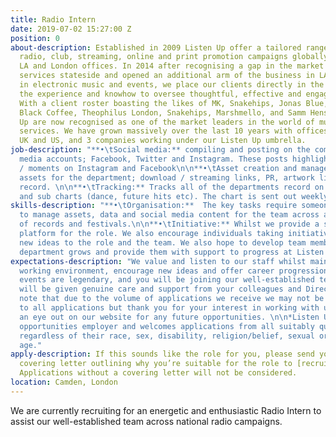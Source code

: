 ```yaml
---
title: Radio Intern
date: 2019-07-02 15:27:00 Z
position: 0
about-description: Established in 2009 Listen Up offer a tailored range of bespoke
  radio, club, streaming, online and print promotion campaigns globally through our
  LA and London offices. In 2014 after recognising a gap in the market we moved our
  services stateside and opened an additional arm of the business in LA. Specialising
  in electronic music and events, we place our clients directly in the spotlight with
  the experience and knowhow to oversee thoughtful, effective and engaging campaigns.
  With a client roster boasting the likes of MK, Snakehips, Jonas Blue, Gorgon City,
  Black Coffee, Theophilus London, Snakehips, Marshmello, and Samm Henshaw, Listen
  Up are now recognised as one of the market leaders in the world of music promotion
  services. We have grown massively over the last 10 years with offices in both the
  UK and US, and 3 companies working under our Listen Up umbrella.
job-description: "**•\tSocial media:** compiling and posting on the company’s social
  media accounts; Facebook, Twitter and Instagram. These posts highlight key successes
  / moments on Instagram and Facebook\n\n**•\tAsset creation and management:** Creates
  assets for the department; download / streaming links, PR, artwork links for each
  record. \n\n**•\tTracking:** Tracks all of the departments record on Shazam UK chart
  and sub charts (dance, future hits etc). The chart is sent out weekly. "
skills-description: "**•\tOrganisation:**  The key tasks require someone who is able
  to manage assets, data and social media content for the team across a large number
  of records and festivals.\n\n**•\tInitiative:** Whilst we provide a structure and
  platform for the role. We also encourage individuals taking initiative in bringing
  new ideas to the role and the team. We also hope to develop team members as the
  department grows and provide them with support to progress at Listen Up. "
expectations-description: "We value and listen to our staff whilst maintaining a fun
  working environment, encourage new ideas and offer career progression. Our staff
  events are legendary, and you will be joining our well-established team where you
  will be given genuine care and support from your colleagues and Directors.\n\n*Please
  note that due to the volume of applications we receive we may not be able to respond
  to all applications but thank you for your interest in working with us, please keep
  an eye out on our website for any future opportunities. \n\n*Listen Up is an equal
  opportunities employer and welcomes applications from all suitably qualified persons
  regardless of their race, sex, disability, religion/belief, sexual orientation or
  age."
apply-description: If this sounds like the role for you, please send your email and
  covering letter outlining why you’re suitable for the role to [recruitment@listen-up.biz](mailto:recruitment@listen-up.biz).
  Applications without a covering letter will not be considered.
location: Camden, London
---
```


We are currently recruiting for an energetic and enthusiastic Radio Intern to assist our well-established team across national radio campaigns. 